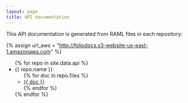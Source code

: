 ```yaml
---
layout: page
title: API documentation
---
```


This API documentation is generated from RAML files in each repository:

{% assign url_aws = "http://foliodocs.s3-website-us-east-1.amazonaws.com" %}

<ul>
  {% for repo in site.data.api %}
    <li id="{{ repo.name }}"> {{ repo.name }}:
      <ul>
        {% for doc in repo.files %}
          <li>
            <a href="{{ url_aws }}/{{ repo.name }}/{{ doc }}.html">
              {{ doc }}
            </a>
          </li>
        {% endfor %}
      </ul>
    </li>
  {% endfor %}
</ul>
